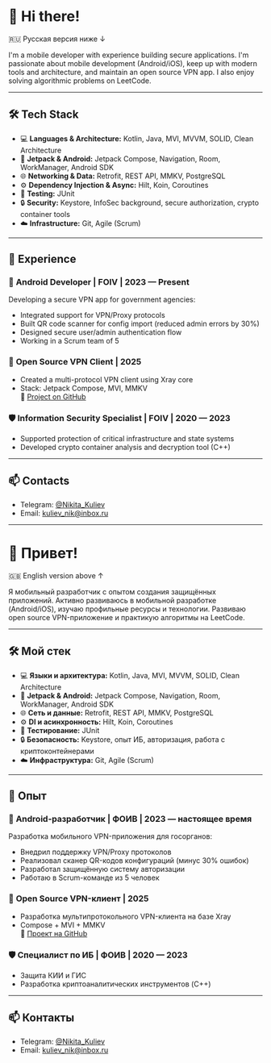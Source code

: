 # 👋 Hi there!
🇷🇺 Русская версия ниже ↓

I'm a mobile developer with experience building secure applications. I'm passionate about mobile development (Android/iOS), keep up with modern tools and architecture, and maintain an open source VPN app. I also enjoy solving algorithmic problems on LeetCode.

---

## 🛠️ Tech Stack

- 💻 **Languages & Architecture:** Kotlin, Java, MVI, MVVM, SOLID, Clean Architecture  
- 🧩 **Jetpack & Android:** Jetpack Compose, Navigation, Room, WorkManager, Android SDK  
- 🌐 **Networking & Data:** Retrofit, REST API, MMKV, PostgreSQL  
- ⚙️ **Dependency Injection & Async:** Hilt, Koin, Coroutines  
- 🧪 **Testing:** JUnit  
- 🔒 **Security:** Keystore, InfoSec background, secure authorization, crypto container tools  
- ☁️ **Infrastructure:** Git, Agile (Scrum)

---

## 💼 Experience

### 🔐 **Android Developer | FOIV | 2023 — Present**
Developing a secure VPN app for government agencies:
- Integrated support for VPN/Proxy protocols
- Built QR code scanner for config import (reduced admin errors by 30%)
- Designed secure user/admin authentication flow
- Working in a Scrum team of 5

### 🧪 **Open Source VPN Client | 2025**
- Created a multi-protocol VPN client using Xray core  
- Stack: Jetpack Compose, MVI, MMKV  
📎 [Project on GitHub](https://github.com/Ko4Learner/VPN_Client)

### 🛡️ **Information Security Specialist | FOIV | 2020 — 2023**
- Supported protection of critical infrastructure and state systems
- Developed crypto container analysis and decryption tool (C++)

---

## 📫 Contacts

- Telegram: [@Nikita_Kuliev](https://t.me/Nikita_Kuliev)
- Email: kuliev_nik@inbox.ru

---

# 👋 Привет!
🇬🇧 English version above ↑

Я мобильный разработчик с опытом создания защищённых приложений. Активно развиваюсь в мобильной разработке (Android/iOS), изучаю профильные ресурсы и технологии. Развиваю open source VPN-приложение и практикую алгоритмы на LeetCode.

---

## 🛠️ Мой стек

- 💻 **Языки и архитектура:** Kotlin, Java, MVI, MVVM, SOLID, Clean Architecture  
- 🧩 **Jetpack & Android:** Jetpack Compose, Navigation, Room, WorkManager, Android SDK  
- 🌐 **Сеть и данные:** Retrofit, REST API, MMKV, PostgreSQL  
- ⚙️ **DI и асинхронность:** Hilt, Koin, Coroutines  
- 🧪 **Тестирование:** JUnit  
- 🔒 **Безопасность:** Keystore, опыт ИБ, авторизация, работа с криптоконтейнерами  
- ☁️ **Инфраструктура:** Git, Agile (Scrum)

---

## 💼 Опыт

### 🔐 **Android-разработчик | ФОИВ | 2023 — настоящее время**
Разработка мобильного VPN-приложения для госорганов:
- Внедрил поддержку VPN/Proxy протоколов
- Реализовал сканер QR-кодов конфигураций (минус 30% ошибок)
- Разработал защищённую систему авторизации
- Работаю в Scrum-команде из 5 человек

### 🧪 **Open Source VPN-клиент | 2025**
- Разработка мультипротокольного VPN-клиента на базе Xray  
- Compose + MVI + MMKV  
📎 [Проект на GitHub](https://github.com/Ko4Learner/VPN_Client)

### 🛡️ **Специалист по ИБ | ФОИВ | 2020 — 2023**
- Защита КИИ и ГИС
- Разработка криптоаналитических инструментов (C++)

---

## 📫 Контакты

- Telegram: [@Nikita_Kuliev](https://t.me/Nikita_Kuliev)
- Email: kuliev_nik@inbox.ru
